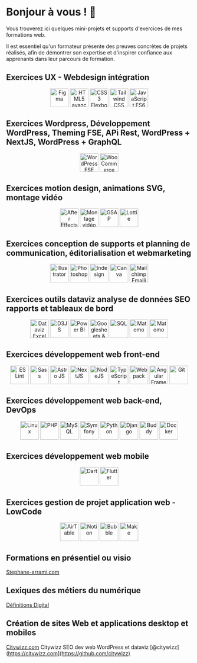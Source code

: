 # Bonjour à vous ! 👋

Vous trouverez ici quelques mini-projets et supports d'exercices de mes formations web.

Il est essentiel qu'un formateur présente des preuves concrètes de projets réalisés, afin de démontrer son expertise et d'inspirer confiance aux apprenants dans leur parcours de formation.

##  Exercices UX - Webdesign intégration

<div align="center">
<img src="https://res.cloudinary.com/citywizz/image/upload/v1722185488/logos/Figma-logo_ttqnno_l53epj.svg" alt="Figma" width="50" height="50">
<img src="https://res.cloudinary.com/citywizz/image/upload/v1722185623/logos/Logo-HTML_byiob9_j8144v.svg" alt="HTML5 avancé" width="50" height="50">
<img src="https://res.cloudinary.com/citywizz/image/upload/v1637256414/logos/Logo-CSS_kbh9hb.svg" alt="CSS3 Flexbox CSS Grid avancé" width="50" height="50">
<img src="https://res.cloudinary.com/citywizz/image/upload/v1722155720/logos/Tailwind_CSS_Logo_nbrrhq.svg" alt="Tailwind CSS" width="50" height="50">
<img src="https://res.cloudinary.com/citywizz/image/upload/v1722161695/logos/logo-javascript_deanlk.svg" alt="JavaScript ES6" width="50" height="50">
</div>

##  Exercices Wordpress, Développement WordPress, Theming FSE, APi Rest, WordPress + NextJS, WordPress + GraphQL

<div align="center">
<img src="https://res.cloudinary.com/citywizz/image/upload/v1722185075/logos/WordPress_blue_logo_gui2tg.svg" alt="WordPress FSE API Rest" width="50" height="50">
<img src="https://res.cloudinary.com/citywizz/image/upload/v1637246910/logos/woocommerce_wdahhh.svg" alt="WooCommerce" width="50" height="50">
</div>

##  Exercices motion design, animations SVG, montage vidéo

<div align="center">
<img src="https://res.cloudinary.com/citywizz/image/upload/v1722159854/logos/adobe-after-effects-logo_u0te0h.svg" alt="After Effects" width="50" height="50">
<img src="https://res.cloudinary.com/citywizz/image/upload/v1722157354/logos/Adobe_Premiere_Pro_CC_icon_vyskno.svg" alt="Montage vidéo Adobe Premiere" width="50" height="50">
<img src="https://res.cloudinary.com/citywizz/image/upload/v1722159976/logos/gsap-greensock_lclfhw.svg" alt="GSAP" width="50" height="50">
<img src="https://res.cloudinary.com/citywizz/image/upload/v1722160038/logos/lottiefiles_hshiat.svg" alt="Lottie" width="50" height="50">
</div>

##  Exercices conception de supports et planning de communication, éditorialisation et webmarketing

<div align="center">
<img src="https://res.cloudinary.com/citywizz/image/upload/v1722160361/logos/Adobe_Illustrator_CC_icon_uv8g8c.svg" alt="Illustrator" width="50" height="50">
<img src="https://res.cloudinary.com/citywizz/image/upload/v1722160285/logos/Adobe_Photoshop_CC_icon_olcua4.svg" alt="Photoshop" width="50" height="50">
<img src="https://res.cloudinary.com/citywizz/image/upload/v1722157842/logos/Adobe_InDesign_CC_icon_y6oqtb.svg" alt="Indesign" width="50" height="50">
<img src="https://res.cloudinary.com/citywizz/image/upload/v1722159597/logos/Canva_icon_gcyv9z.svg" alt="Canva" width="50" height="50">
<img src="https://res.cloudinary.com/citywizz/image/upload/v1722186145/logos/mailchimp_ydn6n7.svg" alt="Mailchimp Emailing" width="50" height="50">
</div>

##  Exercices outils dataviz analyse de données SEO rapports et tableaux de bord

<div align="center">
<img src="https://res.cloudinary.com/citywizz/image/upload/v1722156391/logos/microsoft-excel-logo_sggyr2.svg" alt="Dataviz Excel & SEO" width="50" height="50">
<img src="https://res.cloudinary.com/citywizz/image/upload/v1722160449/logos/d3js-icon_cohczu.svg" alt="D3JS" width="50" height="50">
<img src="https://res.cloudinary.com/citywizz/image/upload/v1722156685/logos/Power_BI_Logo_j95o2k.svg" alt="Power BI" width="50" height="50">
<img src="https://res.cloudinary.com/citywizz/image/upload/v1722157206/logos/looker-icon-svgrepo-com_gxkvw7.svg" alt="Googlesheets & Looker Studio" width="50" height="50">
<img src="https://res.cloudinary.com/citywizz/image/upload/v1722186267/logos/Sql_data_base_with_logo_pfbkes.svg" alt="SQL" width="50" height="50">
<img src="https://res.cloudinary.com/citywizz/image/upload/v1722161493/logos/matomo_rwo02x.svg" alt="Matomo" width="50" height="50">
<img src="https://res.cloudinary.com/citywizz/image/upload/v1722161599/logos/google_analytics-icon_pssis0.svg" alt="Matomo" width="50" height="50">
</div>

##  Exercices développement web front-end

<div align="center">
<img src="https://res.cloudinary.com/citywizz/image/upload/v1722163088/logos/eslint_w9trjz.svg" alt="ES Lint" width="50" height="50">
<img src="https://res.cloudinary.com/citywizz/image/upload/v1722162940/logos/sass_liqyms.svg" alt="Sass" width="50" height="50">
<img src="https://res.cloudinary.com/citywizz/image/upload/v1722165923/logos/astro-icon-light-gradient_rv4i9g.svg" alt="Astro JS" width="50" height="50">  
<img src="https://res.cloudinary.com/citywizz/image/upload/v1722157557/logos/next-js_vziysy.svg" alt="NextJS" width="50" height="50">
<img src="https://res.cloudinary.com/citywizz/image/upload/v1722162660/logos/Node.js_logo_uy9hpz.svg" alt="NodeJS" width="50" height="50">
<img src="https://res.cloudinary.com/citywizz/image/upload/v1722162868/logos/typescript_bmuwyp.svg" alt="TypeScript" width="50" height="50">
<img src="https://res.cloudinary.com/citywizz/image/upload/v1722163389/logos/js_webpack-icon_tjie7z.svg" alt="Webpack" width="50" height="50">
<img src="https://res.cloudinary.com/citywizz/image/upload/v1722163213/logos/angular_q1abvj.svg" alt="Angular Framework" width="50" height="50">
<img src="https://res.cloudinary.com/citywizz/image/upload/v1722162769/logos/Git_icon_af6oes.svg" alt="Git" width="50" height="50">
</div>

##  Exercices développement web back-end, DevOps

<div align="center">
<img src="https://res.cloudinary.com/citywizz/image/upload/v1637254218/logos/linux.svg_rdwnhb.png" alt="Linux" width="50" height="50">
<img src="https://res.cloudinary.com/citywizz/image/upload/v1722162336/logos/PHP-logo_cjbeyt.svg" alt="PHP" width="50" height="50">
<img src="https://res.cloudinary.com/citywizz/image/upload/v1722162472/logos/MySQL_fpt2nw.svg" alt="MySQL" width="50" height="50">
<img src="https://res.cloudinary.com/citywizz/image/upload/v1722162237/logos/symfony_p2kkw8.svg" alt="Symfony" width="50" height="50">
<img src="https://res.cloudinary.com/citywizz/image/upload/v1637574848/logos/Python-logo-notext_rsw7jx.svg" alt="Python" width="50" height="50">
<img src="https://res.cloudinary.com/citywizz/image/upload/v1722162547/logos/django-logo-positive_jzzvld.svg" alt="Django" width="50" height="50">
<img src="https://res.cloudinary.com/citywizz/image/upload/v1722165849/logos/buddy-seeklogo_jwszgq.svg" alt="Buddy" width="50" height="50">
<img src="https://res.cloudinary.com/citywizz/image/upload/v1722164964/logos/docker-mark-blue_e35v0m.svg" alt="Docker" width="50" height="50">
</div>


##  Exercices développement web mobile

<div align="center">
<img src="https://res.cloudinary.com/citywizz/image/upload/v1722161869/logos/dart_bm14zs.svg" alt="Dart" width="50" height="50">
<img src="https://res.cloudinary.com/citywizz/image/upload/v1637257769/logos/flutter_logo_ikswxy.svg" alt="Flutter" width="50" height="50">
</div>

##  Exercices gestion de projet application web - LowCode

<div align="center">
<img src="https://res.cloudinary.com/citywizz/image/upload/v1722165724/logos/airtable-seeklogo_hycgyl.svg" alt="AirTable" width="50" height="50">
<img src="https://res.cloudinary.com/citywizz/image/upload/v1722164507/logos/Notion-logo_dprmgu.svg" alt="Notion" width="50" height="50">
<img src="https://res.cloudinary.com/citywizz/image/upload/v1637269327/logos/Bubble_logo_wr4jcj.svg" alt="Bubble" width="50" height="50">
<img src="https://res.cloudinary.com/citywizz/image/upload/v1722164620/logos/make_zzigsa.svg" alt="Make" width="50" height="50">
</div>


## Formations en présentiel ou visio
[Stephane-arrami.com](https://stephane-arrami.com)

## Lexiques des métiers du numérique
[Définitions Digital](https://definitions-digital.com)

## Création de sites Web et applications desktop et mobiles
[Citywizz.com](https://citywizz.com)
Citywizz SEO dev web WordPress et dataviz
[@citywizz](https://citywizz.com](https://github.com/citywizz)



